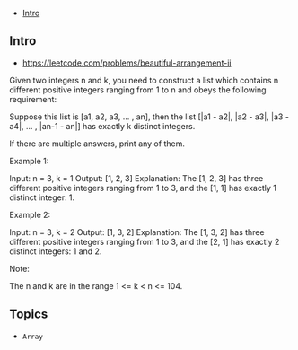 - [Intro](#intro)

## Intro

- https://leetcode.com/problems/beautiful-arrangement-ii


Given two integers n and k, you need to construct a list which contains n different positive integers ranging from 1 to n and obeys the following requirement: 

Suppose this list is [a1, a2, a3, ... , an], then the list [|a1 - a2|, |a2 - a3|, |a3 - a4|, ... , |an-1 - an|] has exactly k distinct integers.


If there are multiple answers, print any of them.

Example 1:

Input: n = 3, k = 1
Output: [1, 2, 3]
Explanation: The [1, 2, 3] has three different positive integers ranging from 1 to 3, and the [1, 1] has exactly 1 distinct integer: 1.

Example 2:

Input: n = 3, k = 2
Output: [1, 3, 2]
Explanation: The [1, 3, 2] has three different positive integers ranging from 1 to 3, and the [2, 1] has exactly 2 distinct integers: 1 and 2.

Note:

The n and k are in the range 1 <= k < n <= 104.



## Topics

- `Array`


